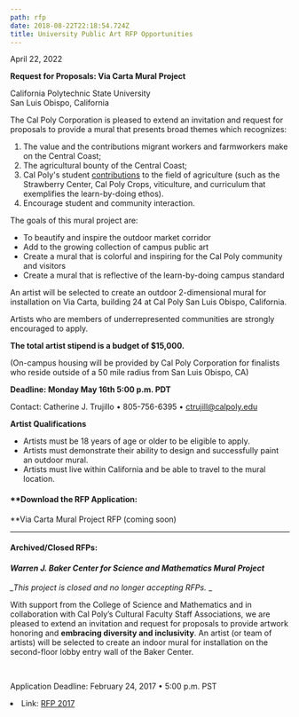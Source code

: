 ```yaml
---
path: rfp
date: 2018-08-22T22:18:54.724Z
title: University Public Art RFP Opportunities
---
```

<p>April 22, 2022</p>

**Request for Proposals: Via Carta Mural Project**

California Polytechnic State University\
San Luis Obispo, California

 The Cal Poly Corporation is pleased to extend an invitation and request for proposals to provide a mural that presents broad themes which ​​recognizes: 

1. The value and the contributions migrant workers and farmworkers make on the Central Coast; 
2. The agricultural bounty of the Central Coast; 
3. Cal Poly's student [contributions](https://aeps.calpoly.edu/about/department-facilities) to the field of agriculture (such as the Strawberry Center, Cal Poly Crops, viticulture, and curriculum that exemplifies the learn-by-doing ethos).
4. Encourage student and community interaction.  

The goals of this mural project are:

* To beautify and inspire the outdoor market corridor
* Add to the growing collection of campus public art
* Create a mural that is colorful and inspiring for the Cal Poly community and visitors
* Create a mural that is reflective of the learn-by-doing campus standard

An artist will be selected to create an outdoor 2-dimensional mural for installation on Via Carta, building 24 at Cal Poly San Luis Obispo, California. 

Artists who are members of underrepresented communities are strongly encouraged to apply. 

**The total artist stipend is a budget of $15,000.**

(On-campus housing will be provided by Cal Poly Corporation for finalists who reside outside of a 50 mile radius from San Luis Obispo, CA)

**Deadline: Monday May 16th 5:00 p.m. PDT**

 Contact: Catherine J. Trujillo • 805-756-6395 • ctrujill@calpoly.edu

**Artist Qualifications**

* Artists must be 18 years of age or older to be eligible to apply.
* Artists must demonstrate their ability to design and successfully paint an outdoor mural.
* Artists must live within California and be able to travel to the mural location.

<h4>**Download the RFP Application:</h4> **Via Carta Mural Project RFP (coming soon)

<hr style="border: none; background: #000; height: 1px;">

<h4>Archived/Closed RFPs:</h4>

<h4><i>Warren J. Baker Center for Science and Mathematics Mural Project</i></h4>

<i>_This project is closed and no longer accepting RFPs.</i> _

<p>With support from the College of Science and Mathematics and in collaboration with Cal Poly’s Cultural Faculty Staff Associations, we are pleased to extend an invitation and request for proposals to provide artwork honoring and <b>embracing diversity and inclusivity</b>. An artist (or team of artists) will be selected to create an indoor mural for installation on the second-floor lobby entry wall of the Baker Center. </p>

<br>

<p>Application Deadline: February 24, 2017 •&nbsp;5:00 p.m. PST</p>

<li>Link: <a href="/assets/CalPolyBakerCenter_Mural_RFP_2017.pdf">RFP 2017</a></li>
